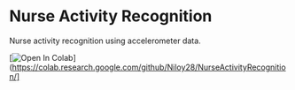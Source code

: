 # Nurse Activity Recognition
Nurse activity recognition using accelerometer data.


[![Open In Colab](https://colab.research.google.com/assets/colab-badge.svg)](https://colab.research.google.com/github/Niloy28/NurseActivityRecognition/]
